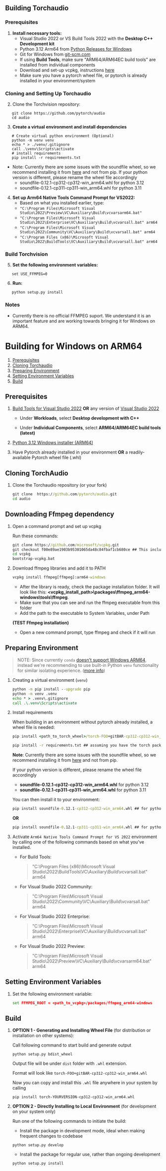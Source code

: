 ## Building Torchaudio
### Prerequisites
1. **Install necessary tools:**
   - Visual Studio 2022 or VS Build Tools 2022 with the **Desktop C++ Development kit**
   - Python 3.12 Arm64 from [Python Releases for Windows](https://www.python.org/downloads/windows/)
   - Git for Windows from [git-scm.com](https://git-scm.com/downloads)
   - If using **Build Tools**, make sure "ARM64/ARM64EC build tools" are installed from individual components
   - Download and set-up vcpkg, instructions [here](https://learn.microsoft.com/en-us/vcpkg/get_started/get-started?pivots=shell-powershell)
   - Make sure you have a pytorch wheel file, or pytorch is already installed in your environment/system

### Cloning and Setting Up Torchaudio
2. Clone the Torchvision repository:
```
   git clone https://github.com/pytorch/audio 
   cd audio
```
3. **Create a virtual environment and install dependencies**
```
   # Create virtual python environment (Optional)
   python -m venv venv
   echo * > ./venv/.gitignore
   call .\venv\Scripts\activate 
   # install requirements
   pip install -r requirements.txt
```
   - Note: Currently there are some issues with the soundfile wheel, so we recommend installing it from [here](https://github.com/cgohlke/win_arm64-wheels/releases/tag/v2023.4.1) and not from pip. If your python version is different, please rename the wheel file accordingly
      - soundfile-0.12.1-cp312-cp312-win_arm64.whl for python 3.12
      - soundfile-0.12.1-cp311-cp311-win_arm64.whl for python 3.11
   
4. **Set up Arm64 Native Tools Command Prompt for VS2022:**
   - Based on what you installed earlier, type:
   - `"C:\Program Files\Microsoft Visual Studio\2022\Preview\VC\Auxiliary\Build\vcvarsarm64.bat"`
   - `"C:\Program Files\Microsoft Visual Studio\2022\Enterprise\VC\Auxiliary\Build\vcvarsall.bat" arm64`
   - `"C:\Program Files\Microsoft Visual Studio\2022\Community\VC\Auxiliary\Build\vcvarsall.bat" arm64`
   - `"C:\Program Files (x86)\Microsoft Visual Studio\2022\BuildTools\VC\Auxiliary\Build\vcvarsall.bat" arm64`

### Build Torchvision
5. **Set the following environment variables:**
```
   set USE_FFMPEG=0
```

6. **Run:** 
```
   python setup.py install
```

### Notes
   - Currently there is no official FFMPEG suport. We understand it is an important feature and are working towards bringing it for Windows on ARM64.

# Building for Windows on ARM64

1. [Prerequisites](#prerequisites)
1. [Cloning Torchaudio](#cloning-pytorch)
1. [Preparing Environment](#preparing-environment)
1. [Setting Environment Variables](#setting-environment-variables)
1. [Build](#build)

## Prerequisites

1. [Build Tools for Visual Studio 2022](https://aka.ms/vs/17/release/vs_BuildTools.exe) **OR** any version of [Visual Studio 2022](https://visualstudio.microsoft.com/downloads/)
   
   - Under **Workloads**, select **Desktop development with C++**

   - Under **Individual Components**, select **ARM64/ARM64EC build tools (latest)**

1. [Python 3.12 Windows installer (ARM64)](https://www.python.org/downloads/windows/)

1. Have Pytorch already installed in your environment **OR** a readily-available Pytorch wheel file (.whl)

## Cloning TorchAudio

1. Clone the Torchaudio repository (or your fork)

   ```cmd
   git clone  https://github.com/pytorch/audio.git
   cd audio
   ```

## Downloading Ffmpeg dependency

1. Open a command prompt and set up vcpkg

   Run these commands:
   ```cmd
   git clone https://github.com/microsoft/vcpkg.git
   git checkout f00e89ae1903b95301065da48c84fbaf1cb680ce ## This includes the latest compatible FFmpeg version 6
   cd vcpkg
   bootstrap-vcpkg.bat
   ```

1. Download ffmpeg libraries and add it to PATH

   ```cmd
   vcpkg install ffmpeg[ffmpeg]:arm64-windows
   ```

   - After the library is ready, check the package installation folder. It will look like this: **<vcpkg_install_path>\packages\ffmpeg_arm64-windows\tools\ffmpeg**.
   - Make sure that you can see and run the ffmpeg executable from this folder
   - Add the path to the executable to System Variables, under Path
   
   **(TEST Ffmpeg installation)** 
   - Open a new command prompt, type ffmpeg and check if it will run


## Preparing Environment

> NOTE: Since currently `conda` [doesn't support Windows ARM64](https://github.com/conda/conda/issues/11472), instead we're recommending to use built-in Python `venv` functionality for similar isolating experience. ([more info](https://docs.python.org/3/library/venv.html))

1. Creating a virtual environment (`venv`)

   ```cmd
   python -m pip install --upgrade pip
   python -m venv .venv
   echo * > .venv\.gitignore
   call .\.venv\Scripts\activate
   ```

1. Install requirements

   When building in an environment without pytorch already installed, a wheel file is needed:  
   
   ```cmd
   pip install <path_to_torch_wheel>/torch-FOO+gitBAR-cp312-cp312-win_arm64.whl ## Only when building in an environment without pytorch already installed
   
   pip install -r requirements.txt ## assuming you have the torch package installed in your environments already
   ```

   **Note**: Currently there are some issues with the soundfile wheel, so we recommend installing it from [here](https://github.com/cgohlke/win_arm64-wheels/releases/tag/v2023.4.1) and not from pip.
   
   If your python version is different, please rename the wheel file accordingly
      - **soundfile-0.12.1-cp312-cp312-win_arm64.whl** for python 3.12
      - **soundfile-0.12.1-cp311-cp311-win_arm64.whl** for python 3.11
   
   You can then install it to your environment:
   ```cmd
   pip install soundfile-0.12.1-cp312-cp312-win_arm64.whl ## for python 3.12
   ```

   **OR**

   ```cmd
   pip install soundfile-0.12.1-cp311-cp311-win_arm64.whl ## for python 3.11
   ```
   
1. Activate `Arm64 Native Tools Command Prompt for VS 2022` environment by calling one of the following commands based on what you've installed.

   - For Build Tools:

      > "C:\Program Files (x86)\Microsoft Visual Studio\2022\BuildTools\VC\Auxiliary\Build\vcvarsall.bat" arm64

   - For Visual Studio 2022 Community:

      > "C:\Program Files\Microsoft Visual Studio\2022\Community\VC\Auxiliary\Build\vcvarsall.bat" arm64

   - For Visual Studio 2022 Enterprise:
   
      > "C:\Program Files\Microsoft Visual Studio\2022\Enterprise\VC\Auxiliary\Build\vcvarsall.bat" arm64

   - For Visual Studio 2022 Preview:
    
      > "C:\Program Files\Microsoft Visual Studio\2022\Preview\VC\Auxiliary\Build\vcvarsarm64.bat" arm64
   
## Setting Environment Variables
1. Set the following environment variable:
   ```cmd
   set FFMPEG_ROOT = <path_to_vcpkg>/packages/ffmpeg_arm64-windows 
   ```

## Build

1. **OPTION 1 - Generating and Installing Wheel File** (for distribution or installation on other systems):

   Call following command to start build and generate output
   ```
   python setup.py bdist_wheel
   ```
   Output file will be under `dist` folder with `.whl` extension.
   
   Format will look like `torch-FOO+gitBAR-cp312-cp312-win_arm64.whl`

   Now you can copy and install this `.whl` file anywhere in your system by calling

   ```
   pip install torch-YOURVERSION-cp312-cp312-win_arm64.whl
   ```

1. **OPTION 2 - Directly Installing to Local Environment** (for development on your system only)

   Run one of the following commands to initiate the build:

   - Install the package in development mode, ideal when making frequent changes to codebase
   ```
   python setup.py develop 
   ```

   - Install the package for regular use, rather than ongoing development
   ```
   python setup.py install 
   ```